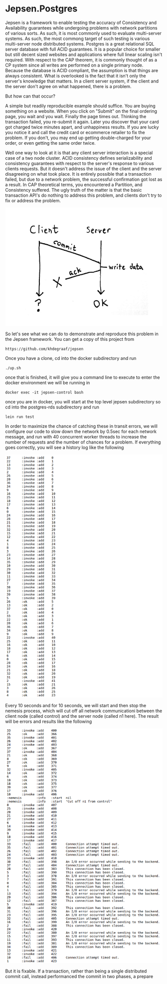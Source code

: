 # Jepsen.Postgres

Jepsen is a framework to enable testing the accuracy of Consistency and Availability guarantees while undergoing
problems with network partitions of various sorts.  As such, it is most commonly used to evaluate multi-server
systems.  As such, the most commong target of such testing is various multi-server node distributed systems.
Postgres is a great relational SQL server database with full ACID guarantees.  It is a popular choice for smaller
but still decent sized websites and applications where full linear scaling isn't required.  With respect to
the CAP theorem, it is commonly thought of as a CP system since all writes are performed on a single primary
node.  Because the database is ACID compliant, the assumption is that things are always consistent.  What is
overlooked is the fact that it isn't only the server's knowledge that matters.  In a client server system, if
the client and the server don't agree on what happened, there is a problem.

But how can that occur?

A simple but readily reproducible example should suffice.  You are buying something on a website.
When you click on "Submit" on the final ordering page, you wait and you wait.  Finally the page times
out.  Thinking the transaction failed, you re-submit it again.  Later you discover that your card got 
charged twice minutes apart, and unhappiness results.  If you are lucky you notice it and call the credit
card or ecommerce retailer to fix the problem.  If you don't, you may end up getting double-charged for
your order, or even getting the same order twice.  

Well one way to look at it is that any client server interaction is a special case of a two node
cluster.  ACID consistency defines serializability and consistency guarantees with respect to the
server's response to various clients requests.  But it doesn't address the issue of the client and
the server disagreeing on what took place.  It is entirely possible that a transaction failed, but due
to a network problem, the successful confirmation got lost as a result.
In CAP theoretical terms, you encountered a Partition, and Consistency suffered.  The ugly truth of the matter
is that the basic transaction API's do nothing to address this problem, and clients don't try to fix or
address the problem.
 
![Failed Commit](images/failed.jpg?raw=true "Failed Commit")
 
So let's see what we can do to demonstrate and reproduce this problem in the Jepsen framework.   You can
get a copy of this project from 
 
    https://github.com/khdegraaf/jepsen
    
Once you have a clone, cd into the docker subdirectory and run

    ./up.sh

once that is finished, it will give you a command line to execute to enter the docker environment we will be
running in

    docker exec -it jepsen-control bash

once you are in docker, you will start at the top level jepsen subdirectory so cd into the postgres-rds subdirectory and run
    
    lein run test
    
In order to maximize the chance of catching these in transit errors, we will configure our code to
slow down the network by 0.5sec for each network message, and run with 40 concurrent worker threads to increase
the number of requests and the number of chances for a problem.  If everything goes correctly, you will see a
history log like the following
     
![Screenshot #1](images/Screen1.png?raw=true "Screenshot #1")
     
Every 10 seconds and for 10 seconds, we will start and then stop the nemesis process, which will cut off all network
communicationi between the client node (called control) and the server node (called n1 here).  The result will be errors
and results like the following
     
![Screenshot #2](images/Screen2.png?raw=true "Screenshot #2")     

But it is fixable.  If a transaction, rather than being a single distributed commit call, instead
performanced the commit in two phases, a prepare

## 
